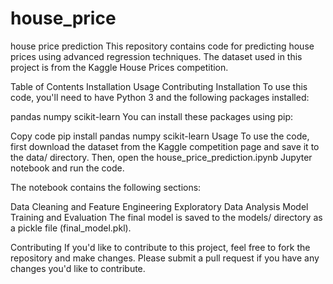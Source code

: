 # house_price
house price prediction
This repository contains code for predicting house prices using advanced regression techniques. The dataset used in this project is from the Kaggle House Prices competition.

Table of Contents
Installation
Usage
Contributing
Installation
To use this code, you'll need to have Python 3 and the following packages installed:

pandas
numpy
scikit-learn
You can install these packages using pip:

Copy code
pip install pandas numpy scikit-learn
Usage
To use the code, first download the dataset from the Kaggle competition page and save it to the data/ directory. Then, open the house_price_prediction.ipynb Jupyter notebook and run the code.

The notebook contains the following sections:

Data Cleaning and Feature Engineering
Exploratory Data Analysis
Model Training and Evaluation
The final model is saved to the models/ directory as a pickle file (final_model.pkl).

Contributing
If you'd like to contribute to this project, feel free to fork the repository and make changes. Please submit a pull request if you have any changes you'd like to contribute.
